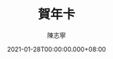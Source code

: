 ---
issue: 414
title: 賀年卡
author: 陳志寧
language: 南四縣
date: 2021-01-28T00:00:00.000+08:00
topic: 抒懷
difficulty: 2
wikidata: Q131449217
wikidata_link: https://www.wikidata.org/wiki/Q131449217
author_wikidata_link: https://www.wikidata.org/wiki/undefined
author_wikidata: Q98096327
---